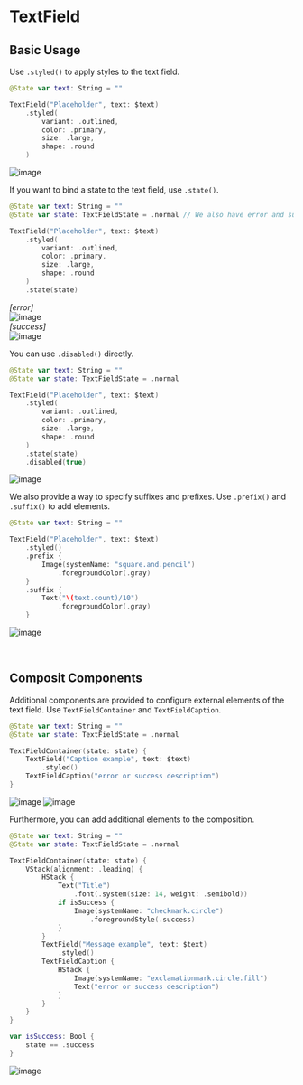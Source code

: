 # TextField
## Basic Usage
Use `.styled()` to apply styles to the text field.
```swift
@State var text: String = ""

TextField("Placeholder", text: $text)
    .styled(
        variant: .outlined,
        color: .primary,
        size: .large,
        shape: .round
    )
```
![image](https://github.com/dodo849/DesignSystemBookApp/assets/71880682/d69f4916-55cb-475e-824c-46ddd9b0e41f)


If you want to bind a state to the text field, use `.state()`.
```swift
@State var text: String = ""
@State var state: TextFieldState = .normal // We also have error and success states.

TextField("Placeholder", text: $text)
    .styled(
        variant: .outlined,
        color: .primary,
        size: .large,
        shape: .round
    )
    .state(state)
```
_[error]_
<br/>
![image](https://github.com/dodo849/DesignSystemBookApp/assets/71880682/000a83af-5c48-4d68-a7e3-d41d9719f985)
<br/>
_[success]_
<br/>
![image](https://github.com/dodo849/DesignSystemBookApp/assets/71880682/67e62cef-d6d8-47c4-9c0d-e6dcc7e19051)


You can use `.disabled()` directly.
```swift
@State var text: String = ""
@State var state: TextFieldState = .normal

TextField("Placeholder", text: $text)
    .styled(
        variant: .outlined,
        color: .primary,
        size: .large,
        shape: .round
    )
    .state(state)
    .disabled(true)
```
![image](https://github.com/dodo849/DesignSystemBookApp/assets/71880682/5f29436e-efea-4288-9007-3eacb24118e0)

We also provide a way to specify suffixes and prefixes. Use `.prefix()` and `.suffix()` to add elements.
```swift
@State var text: String = ""

TextField("Placeholder", text: $text)
    .styled()
    .prefix {
        Image(systemName: "square.and.pencil")
            .foregroundColor(.gray)
    }
    .suffix {
        Text("\(text.count)/10")
            .foregroundColor(.gray)
    }
```
![image](https://github.com/dodo849/DesignSystemBookApp/assets/71880682/a664c710-1e04-494e-89de-50413a223acb)

<br/>

## Composit Components
Additional components are provided to configure external elements of the text field. 
Use `TextFieldContainer` and `TextFieldCaption`.

```swift
@State var text: String = ""
@State var state: TextFieldState = .normal

TextFieldContainer(state: state) {
    TextField("Caption example", text: $text)
        .styled()
    TextFieldCaption("error or success description")
}
```
![image](https://github.com/dodo849/DesignSystemBookApp/assets/71880682/01149a76-efe1-4cde-9d44-2e5f448814ee)
![image](https://github.com/dodo849/DesignSystemBookApp/assets/71880682/59856c93-0f79-4526-b2b7-5f9ebbe075ad)


Furthermore, you can add additional elements to the composition.
```swift
@State var text: String = ""
@State var state: TextFieldState = .normal

TextFieldContainer(state: state) {
    VStack(alignment: .leading) {
        HStack {
            Text("Title")
                .font(.system(size: 14, weight: .semibold))
            if isSuccess {
                Image(systemName: "checkmark.circle")
                    .foregroundStyle(.success)
            }
        }
        TextField("Message example", text: $text)
            .styled()
        TextFieldCaption {
            HStack {
                Image(systemName: "exclamationmark.circle.fill")
                Text("error or success description")
            }
        }
    }
}

var isSuccess: Bool {
    state == .success
}
```
![image](https://github.com/dodo849/DesignSystemBookApp/assets/71880682/669de758-0bea-4347-bd38-4926e981c488)

